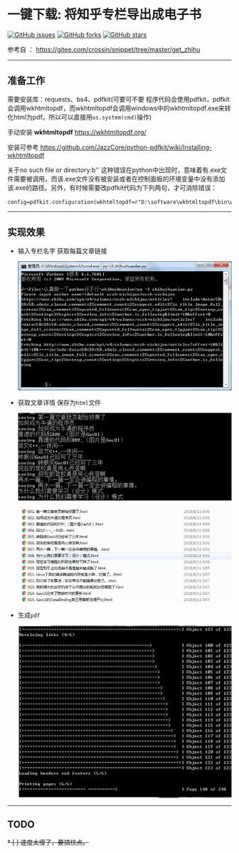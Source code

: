 # 一键下载: 将知乎专栏导出成电子书


[![GitHub issues](https://img.shields.io/github/issues/ronething/ZhiHuZhuanLanToPDF.svg)](https://github.com/ronething/ZhiHuZhuanLanToPDF/issues)
[![GitHub forks](https://img.shields.io/github/forks/ronething/ZhiHuZhuanLanToPDF.svg)](https://github.com/ronething/ZhiHuZhuanLanToPDF/network)
[![GitHub stars](https://img.shields.io/github/stars/ronething/ZhiHuZhuanLanToPDF.svg)](https://github.com/ronething/ZhiHuZhuanLanToPDF/stargazers)


参考自 ： https://gitee.com/crossin/snippet/tree/master/get_zhihu

---

## 准备工作

需要安装库：requests、bs4、pdfkit(可要可不要 程序代码会使用pdfkit，pdfkit会调用wkhtmltopdf，而wkhtmltopdf会调用windows中的wkhtmltopdf.exe来转化html为pdf。所以可以直接用`os.system(cmd)`操作)

手动安装 **wkhtmltopdf**  https://wkhtmltopdf.org/

安装可参考 https://github.com/JazzCore/python-pdfkit/wiki/Installing-wkhtmltopdf

关于no such file or directory:b'' 这种错误在python中出现时，意味着有.exe文件需要被调用，而该.exe文件没有被安装或者在控制面板的环境变量中没有添加该.exe的路径。另外，有时候需要改pdfkit代码为下列两句，才可消除错误：

```
config=pdfkit.configuration(wkhtmltopdf=r"D:\software\wkhtmltopdf\bin\wkhtmltopdf.exe")
```

---

## 实现效果

- 输入专栏名字 获取每篇文章链接

  ![](./img/ecb0a9c3gy1fu53ebs60uj20it0bet9p.jpg)

- 获取文章详情 保存为`html`文件

  ![](./img/ecb0a9c3gy1fu53fdtfi1j20gq06v0sr.jpg)

  ![](./img/ecb0a9c3gy1fu53g48wu0j20jt08s0u1.jpg)

- 生成`pdf`

  ![](./img/ecb0a9c3gy1fu53d52zjpj20hu0eeq34.jpg)

---

## TODO

~~* [ ] 速度太慢了，要搞快点。~~

